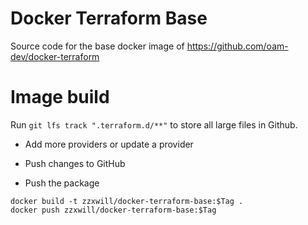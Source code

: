 # Docker Terraform Base

Source code for the base docker image of https://github.com/oam-dev/docker-terraform

# Image build

Run `git lfs track ".terraform.d/**"` to store all large files in Github.


- Add more providers or update a provider

- Push changes to GitHub

- Push the package

```shell
docker build -t zzxwill/docker-terraform-base:$Tag .
docker push zzxwill/docker-terraform-base:$Tag
```
